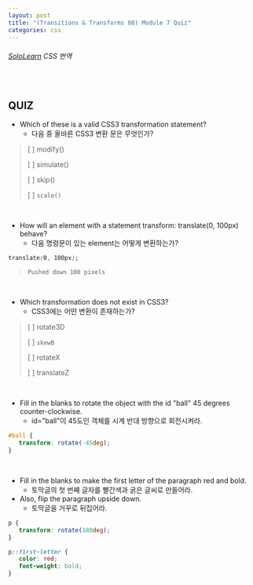 ```yaml
---
layout: post
title: "(Transitions & Transforms 08) Module 7 Quiz"
categories: css
---
```


###### [SoloLearn](https://www.sololearn.com/) CSS 번역

<br>

## QUIZ

- Which of these is a valid CSS3 transformation statement?
  - 다음 중 올바른 CSS3 변환 문은 무엇인가?

> [ ] modify()
>
> [ ] simulate()
>
> [ ] skip()
>
> [ ] `scale()`

<br>

- How will an element with a statement transform: translate(0, 100px) behave?
  - 다음 명령문이 있는 element는 어떻게 변환하는가?

```css
translate(0, 100px);
```

> `Pushed down 100 pixels`

<br>

- Which transformation does not exist in CSS3?
  - CSS3에는 어떤 변환이 존재하는가?

> [ ] rotate3D
>
> [ ] `skewB`
>
> [ ] rotateX
>
> [ ] translateZ

<br>

- Fill in the blanks to rotate the object with the id "ball" 45 degrees counter-clockwise.
  - id="ball"이 45도인 객체를 시계 반대 방향으로 회전시켜라.

```css
#ball {
   transform: rotate(-45deg);
}
```

<br>

- Fill in the blanks to make the first letter of the paragraph red and bold.
  - 토막글의 첫 번째 글자를 빨간색과 굵은 글씨로 만들어라.
- Also, flip the paragraph upside down.
  - 토막글을 거꾸로 뒤집어라.

```css
p {
   transform: rotate(180deg);
}

p::first-letter {
   color: red;
   font-weight: bold;
}
```

<br>